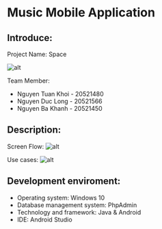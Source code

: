 # Music Mobile Application
## Introduce:
Project Name: Space 

![alt](https://github.com/longdepchai173/Space/blob/main/app/img/logo1.png)

Team Member:
* Nguyen Tuan Khoi - 20521480
* Nguyen Duc Long - 20521566
* Nguyen Ba Khanh - 20521450
## Description: 

Screen Flow: 
![alt]()

Use cases:
![alt]()

## Development enviroment:
  - Operating system: Windows 10
  - Database management system: PhpAdmin
  - Technology and framework: Java & Android
  - IDE: Android Studio
